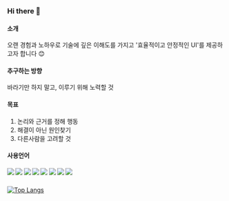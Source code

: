 ###  Hi there 👋 

#### 소개
오랜 경험과 노하우로 기술에 깊은 이해도를 가지고 '효율적이고 안정적인 UI'를 제공하고자 합니다 😊

#### 추구하는 방향
바라기만 하지 말고, 이루기 위해 노력할 것

#### 목표
1. 논리와 근거를 정해 행동
2. 해결이 아닌 원인찾기
3. 다른사람을 고려할 것

#### 사용언어
##### <img src="https://img.shields.io/badge/html5-E34F26?style=flat&logo=html5&logoColor=white"/> <img src="https://img.shields.io/badge/CSS3-1572B6?style=flat&logo=CSS3&logoColor=white"/> <img src="https://img.shields.io/badge/Sass-CC6699?style=flat&logo=Sass&logoColor=white"/> <img src="https://img.shields.io/badge/javascript-F7DF1E?style=flat&logo=javascript&logoColor=white"/>	 <img src="https://img.shields.io/badge/vue-4FC08D?style=flat&logo=vuedotjs&logoColor=white"/>	<img src="https://img.shields.io/badge/bootstrap-7952B3?style=flat&logo=bootstrap&logoColor=white"/>	<img src="https://img.shields.io/badge/MariaDB-003545?style=flat-square&amp;logo=mariaDB&amp;style=flat&logoColor=white"> <img src="https://img.shields.io/badge/React-61DAFB?style=flat-square&amp;style=flat&logo=React&amp;logoColor=black">


####

[![Top Langs](https://github-readme-stats.vercel.app/api/top-langs/?username=yunjeongmi1004&layout=compact)](https://github.com/yunjeongmi1004/github-readme-stats)

